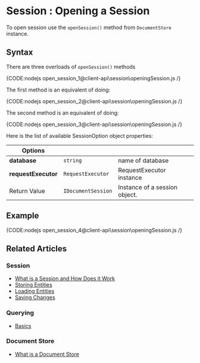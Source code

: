 # Session : Opening a Session

To open session use the `openSession()` method from `DocumentStore` instance.

## Syntax

There are three overloads of `openSession()` methods

{CODE:nodejs open_session_1@client-api\session\openingSession.js /}

The first method is an equivalent of doing:

{CODE:nodejs open_session_2@client-api\session\openingSession.js /}

The second method is an equivalent of doing:

{CODE:nodejs open_session_3@client-api\session\openingSession.js /}

Here is the list of available SessionOption object properties:

| Options | | |
| ------------- | ------------- | ----- |
| **database** | `string` | name of database |
| **requestExecutor** | `RequestExecutor` | RequestExecutor instance |
| Return Value | `IDocumentSession` | Instance of a session object. |

## Example

{CODE:nodejs open_session_4@client-api\session\openingSession.js /}

## Related Articles

### Session

- [What is a Session and How Does it Work](../../client-api/session/what-is-a-session-and-how-does-it-work) 
- [Storing Entities](../../client-api/session/storing-entities)
- [Loading Entities](../../client-api/session/loading-entities)
- [Saving Changes](../../client-api/session/saving-changes)

### Querying

- [Basics](../../indexes/querying/basics)

### Document Store

- [What is a Document Store](../../client-api/what-is-a-document-store)

